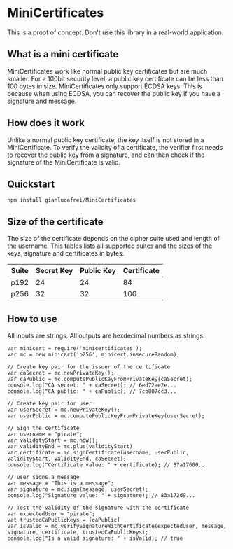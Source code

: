 # MiniCertificates
This is a proof of concept. Don't use this library in a real-world application.

## What is a mini certificate
MiniCertificates work like normal public key certificates but are much smaller.
For a 100bit security level, a public key certificate can be less than 100 bytes in size.
MiniCertificates only support ECDSA keys. This is because when using ECDSA, you can recover the public key if you have a signature and message.

## How does it work
Unlike a normal public key certificate, the key itself is not stored in a MiniCertificate. To verify the validity of a certificate, the verifier first needs to recover the public key from a signature, and can then check if the signature of the MiniCertificate is valid.

## Quickstart

```
npm install gianlucafrei/MiniCertificates
```

## Size of the certificate

The size of the certificate depends on the cipher suite used and length of the username.
This tables lists all supported suites and the sizes of the keys, signature and certificates in bytes.

| Suite | Secret Key | Public Key | Certificate |
|-------|------------|------------|-------------|
| p192  | 24         | 24         | 84          |
| p256  | 32         | 32         | 100         |

## How to use

All inputs are strings.
All outputs are hexdecimal numbers as strings.

```
var minicert = require('minicertificates');
var mc = new minicert('p256', minicert.insecureRandom);

// Create key pair for the issuer of the certificate
var caSecret = mc.newPrivateKey();
var caPublic = mc.computePublicKeyFromPrivateKey(caSecret);
console.log("CA secret: " + caSecret); // 6ed72ae2e...
console.log("CA public: " + caPublic); // 7cb807cc3...

// Create key pair for user
var userSecret = mc.newPrivateKey();
var userPublic = mc.computePublicKeyFromPrivateKey(userSecret);

// Sign the certificate
var username = "pirate";
var validityStart = mc.now();
var validityEnd = mc.plus(validityStart)
var certificate = mc.signCertificate(username, userPublic, validityStart, validityEnd, caSecret);
console.log("Certificate value: " + certificate); // 87a17600...

// user signs a message
var message = "This is a message";
var signature = mc.sign(message, userSecret);
console.log("Signature value: " + signature); // 83a172d9...

// Test the validity of the signature with the certificate
var expectedUser = "pirate";
vat trustedCaPublicKeys = [caPublic]
var isValid = mc.verifySignatureWithCertificate(expectedUser, message, signature, certificate, trustedCaPublicKeys);
console.log("Is a valid signature: " + isValid); // true
```